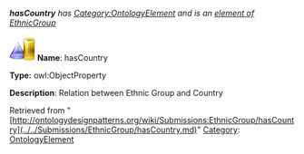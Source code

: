 ___hasCountry__ has [Category:OntologyElement](../../Category/OntologyElement.md "Category:OntologyElement") and is an [element of](../../Property/ElementOf.md "Property:ElementOf") [EthnicGroup](../../Submissions/EthnicGroup.md "Submissions:EthnicGroup")_


  




[![ObjectProperty](../../images/thumb/c/c3/ObjectProperty.gif/45px-ObjectProperty.gif)](../../Image/ObjectProperty.gif.md "ObjectProperty")
__Name__: hasCountry 


__Type:__ owl:ObjectProperty 


__Description__: Relation between Ethnic Group and Country 





Retrieved from "[http://ontologydesignpatterns.org/wiki/Submissions:EthnicGroup/hasCountry](../../Submissions/EthnicGroup/hasCountry.md)"
 [Category](http://ontologydesignpatterns.org/wiki/Special:Categories "Special:Categories"): [OntologyElement](../../Category/OntologyElement.md "Category:OntologyElement")